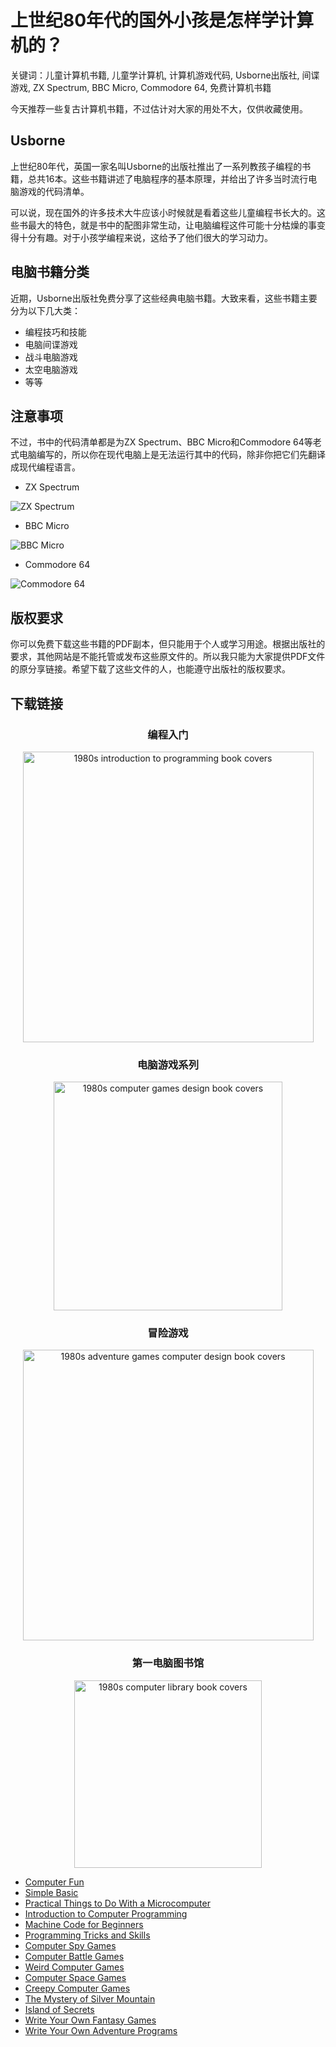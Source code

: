 # 上世纪80年代的国外小孩是怎样学计算机的？

关键词：儿童计算机书籍, 儿童学计算机, 计算机游戏代码, Usborne出版社, 间谍游戏, ZX Spectrum, BBC Micro, Commodore 64, 免费计算机书籍

今天推荐一些复古计算机书籍，不过估计对大家的用处不大，仅供收藏使用。

## Usborne

上世纪80年代，英国一家名叫Usborne的出版社推出了一系列教孩子编程的书籍，总共16本。这些书籍讲述了电脑程序的基本原理，并给出了许多当时流行电脑游戏的代码清单。

可以说，现在国外的许多技术大牛应该小时候就是看着这些儿童编程书长大的。这些书最大的特色，就是书中的配图非常生动，让电脑编程这件可能十分枯燥的事变得十分有趣。对于小孩学编程来说，这给予了他们很大的学习动力。

## 电脑书籍分类

近期，Usborne出版社免费分享了这些经典电脑书籍。大致来看，这些书籍主要分为以下几大类：

- 编程技巧和技能
- 电脑间谍游戏
- 战斗电脑游戏
- 太空电脑游戏
- 等等

## 注意事项

不过，书中的代码清单都是为ZX Spectrum、BBC Micro和Commodore 64等老式电脑编写的，所以你在现代电脑上是无法运行其中的代码，除非你把它们先翻译成现代编程语言。

- ZX Spectrum

![ZX Spectrum](http://photo.weibo.com/5721028293/photos/detail/photo_id/3957761493857671/album_id/3928564994045432)

- BBC Micro

![BBC Micro](http://ww1.sinaimg.cn/mw690/006faQNTgw1f2brqnxfapj30hc09wdgh.jpg)

- Commodore 64

![Commodore 64](http://ww1.sinaimg.cn/mw690/006faQNTgw1f2brqodwq0j30g7092752.jpg)

## 版权要求

你可以免费下载这些书籍的PDF副本，但只能用于个人或学习用途。根据出版社的要求，其他网站是不能托管或发布这些原文件的。所以我只能为大家提供PDF文件的原分享链接。希望下载了这些文件的人，也能遵守出版社的版权要求。

## 下载链接

<div style="text-align: center;">
    <h3>编程入门</h3>
    <p><img style="margin: 0px 0px 0px 0px;" src="http://www.raspberrypi-spy.co.uk/wp-content/uploads/2016/02/introduction-to-programming-books.jpg" alt="1980s introduction to programming book covers" usemap="#Map" width="465" border="0" class="no-display appear"></p>
    <map id="Map" name="Map">
        <area alt="Programming Tricks and Skills" coords="1,2,107,154" shape="rect" href="http://www.usborne.com/downloads/books/1980s-computer-books/programming-tricks-and-skills.pdf" target="_blank">
        <area alt="Machine Code for Beginners" coords="119,2,225,154" shape="rect" href="http://www.usborne.com/downloads/books/1980s-computer-books/machine-code-for-beginners.pdf" target="_blank">
        <area alt="Computer Programming: Basic for Beginners" coords="237,2,344,154" shape="rect" href="http://www.usborne.com/downloads/books/1980s-computer-books/computer-programming.pdf" target="_blank">
        <area alt="Practical Things to do With a Microcomputer" coords="356,2,463,154" shape="rect" href="http://www.usborne.com/downloads/books/1980s-computer-books/practical-things-to-do-with-a-microcomputer.pdf" target="_blank"> </map>
    <h3>电脑游戏系列</h3>
    <p><img style="margin: 0px 0px 0px 0px;" src="http://www.raspberrypi-spy.co.uk/wp-content/uploads/2016/02/computer-games-listings.jpg" alt="1980s computer games design book covers" usemap="#Map2" width="366" border="0" class="no-display appear"></p>
    <map id="Map2" name="Map2">
        <area alt="Computer Battlegames" coords="59,97,165,249" shape="rect" href="http://www.usborne.com/downloads/books/1980s-computer-books/computer-battlegames.pdf" target="_blank">
        <area alt="Computer Spacegames" coords="198,97,305,249" shape="rect" href="http://www.usborne.com/downloads/books/1980s-computer-books/computer-spacegames.pdf" target="_blank">
        <area alt="Computer Spy Games" coords="2,2,110,155" shape="rect" href="http://www.usborne.com/downloads/books/1980s-computer-books/computer-spy-games.pdf" target="_blank">
        <area alt="Weird Computer Games" coords="129,2,237,155" shape="rect" href="http://www.usborne.com/downloads/books/1980s-computer-books/weird-computer-games.pdf" target="_blank">
        <area alt="Creepy Computer Games" coords="257,2,364,155" shape="rect" href="http://www.usborne.com/downloads/books/1980s-computer-books/creepy-computer-games.pdf" target="_blank"> </map>
    <h3>冒险游戏</h3>
    <p><img style="margin: 0px 0px 0px 0px;" src="http://www.raspberrypi-spy.co.uk/wp-content/uploads/2016/02/adventure-games-computer-books.jpg" alt="1980s adventure games computer design book covers" usemap="#Map3" width="465" border="0" class="no-display appear"></p>
    <map id="Map3" name="Map3">
        <area alt="The Mystery of Silver Mountain" coords="1,2,110,154" shape="rect" href="http://www.usborne.com/downloads/books/1980s-computer-books/the-mystery-of-silver-mountain.pdf" target="_blank">
        <area alt="Island of Secrets" coords="121,2,228,154" shape="rect" href="http://www.usborne.com/downloads/books/1980s-computer-books/island-of-secrets.pdf" target="_blank">
        <area alt="Fantasy Games" coords="238,2,345,154" shape="rect" href="http://www.usborne.com/downloads/books/1980s-computer-books/write-your-own-fantasy-games.pdf" target="_blank">
        <area alt="Adventure Programs" coords="354,2,464,154" shape="rect" href="http://www.usborne.com/downloads/books/1980s-computer-books/write-your-own-adventure-programs.pdf" target="_blank"> </map>
    <h3>第一电脑图书馆</h3>
    <p><img style="margin: 0px 0px 0px 0px;" src="http://www.raspberrypi-spy.co.uk/wp-content/uploads/2016/02/first-computer-library.jpg" alt="1980s computer library book covers" usemap="#Map4" width="300" border="0" class="no-display appear"></p>
    <map id="Map4" name="Map4">
        <area alt="Computer Fun" coords="9,1,143,143" shape="rect" href="http://www.usborne.com/downloads/books/1980s-computer-books/computer-fun.pdf" target="_blank">
        <area alt="Simple Basic" coords="158,1,291,143" shape="rect" href="http://www.usborne.com/downloads/books/1980s-computer-books/simple-basic.pdf" target="_blank"> </map>
</div>

- [Computer Fun](http://www.usborne.com/downloads/books/1980s-computer-books/computer-fun.pdf)
- [Simple Basic](http://www.usborne.com/downloads/books/1980s-computer-books/simple-basic.pdf)
- [Practical Things to Do With a Microcomputer](http://www.usborne.com/downloads/books/1980s-computer-books/practical-things-to-do-with-a-microcomputer.pdf)
- [Introduction to Computer Programming](http://www.usborne.com/downloads/books/1980s-computer-books/computer-programming.pdf)
- [Machine Code for Beginners](http://www.usborne.com/downloads/books/1980s-computer-books/machine-code-for-beginners.pdf)
- [Programming Tricks and Skills](http://www.usborne.com/downloads/books/1980s-computer-books/programming-tricks-and-skills.pdf)
- [Computer Spy Games](http://www.usborne.com/downloads/books/1980s-computer-books/computer-spy-games.pdf)
- [Computer Battle Games](http://www.usborne.com/downloads/books/1980s-computer-books/computer-battlegames.pdf)
- [Weird Computer Games](http://www.usborne.com/downloads/books/1980s-computer-books/weird-computer-games.pdf)
- [Computer Space Games](http://www.usborne.com/downloads/books/1980s-computer-books/computer-spacegames.pdf)
- [Creepy Computer Games](http://www.usborne.com/downloads/books/1980s-computer-books/creepy-computer-games.pdf)
- [The Mystery of Silver Mountain](http://www.usborne.com/downloads/books/1980s-computer-books/the-mystery-of-silver-mountain.pdf)
- [Island of Secrets](http://www.usborne.com/downloads/books/1980s-computer-books/island-of-secrets.pdf)
- [Write Your Own Fantasy Games](http://www.usborne.com/downloads/books/1980s-computer-books/write-your-own-fantasy-games.pdf)
- [Write Your Own Adventure Programs](http://www.usborne.com/downloads/books/1980s-computer-books/write-your-own-adventure-programs.pdf)